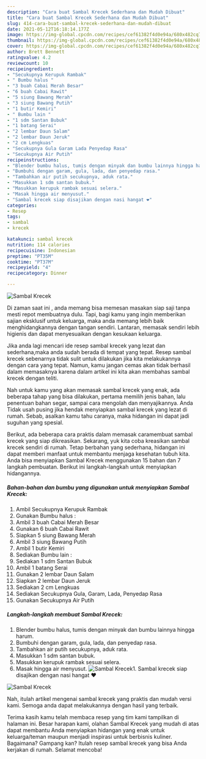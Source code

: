 ```yaml
---
description: "Cara buat Sambal Krecek Sederhana dan Mudah Dibuat"
title: "Cara buat Sambal Krecek Sederhana dan Mudah Dibuat"
slug: 414-cara-buat-sambal-krecek-sederhana-dan-mudah-dibuat
date: 2021-05-12T16:18:14.177Z
image: https://img-global.cpcdn.com/recipes/cef61382f4d0e94a/680x482cq70/sambal-krecek-foto-resep-utama.jpg
thumbnail: https://img-global.cpcdn.com/recipes/cef61382f4d0e94a/680x482cq70/sambal-krecek-foto-resep-utama.jpg
cover: https://img-global.cpcdn.com/recipes/cef61382f4d0e94a/680x482cq70/sambal-krecek-foto-resep-utama.jpg
author: Brett Bennett
ratingvalue: 4.2
reviewcount: 10
recipeingredient:
- "Secukupnya Kerupuk Rambak"
- " Bumbu halus "
- "3 buah Cabai Merah Besar"
- "6 buah Cabai Rawit"
- "5 siung Bawang Merah"
- "3 siung Bawang Putih"
- "1 butir Kemiri"
- " Bumbu lain "
- "1 sdm Santan Bubuk"
- "1 batang Serai"
- "2 lembar Daun Salam"
- "2 lembar Daun Jeruk"
- "2 cm Lengkuas"
- "Secukupnya Gula Garam Lada Penyedap Rasa"
- "Secukupnya Air Putih"
recipeinstructions:
- "Blender bumbu halus, tumis dengan minyak dan bumbu lainnya hingga harum."
- "Bumbuhi dengan garam, gula, lada, dan penyedap rasa."
- "Tambahkan air putih secukupnya, aduk rata."
- "Masukkan 1 sdm santan bubuk."
- "Masukkan kerupuk rambak sesuai selera."
- "Masak hingga air menyusut."
- "Sambal krecek siap disajikan dengan nasi hangat ❤️"
categories:
- Resep
tags:
- sambal
- krecek

katakunci: sambal krecek 
nutrition: 114 calories
recipecuisine: Indonesian
preptime: "PT35M"
cooktime: "PT37M"
recipeyield: "4"
recipecategory: Dinner

---
```



![Sambal Krecek](https://img-global.cpcdn.com/recipes/cef61382f4d0e94a/680x482cq70/sambal-krecek-foto-resep-utama.jpg)

Di zaman  saat ini , anda memang bisa memesan masakan siap saji tanpa mesti repot membuatnya dulu. Tapi, bagi kamu yang ingin memberikan sajian eksklusif untuk keluarga, maka anda memang lebih baik menghidangkannya dengan tangan sendiri. Lantaran, memasak sendiri lebih higienis dan dapat menyesuaikan dengan kesukaan keluarga.

Jika anda lagi mencari ide resep sambal krecek yang lezat dan sederhana,maka anda sudah berada di tempat yang tepat. Resep sambal krecek  sebenarnya tidak sulit untuk dilakukan jika kita melakukannya dengan cara yang tepat. Namun, kamu jangan cemas akan tidak berhasil dalam memasaknya 
karena dalam artikel ini kita akan membahas sambal krecek dengan teliti.  



Nah untuk kamu yang akan memasak sambal krecek yang enak, ada beberapa tahap yang bisa dilakukan, pertama memilih jenis bahan, lalu penentuan bahan segar, sampai cara mengolah dan menyajikannya. Anda Tidak usah pusing jika hendak menyiapkan sambal krecek yang lezat di rumah. Sebab, asalkan kamu  tahu caranya, maka hidangan ini dapat jadi suguhan yang spesial.

Berikut, ada beberapa cara praktis  dalam memasak caramembuat sambal krecek yang siap dikreasikan. Sekarang, yuk kita coba kreasikan sambal krecek sendiri di rumah. Tetap berbahan yang sederhana, hidangan ini dapat memberi manfaat untuk membantu menjaga kesehatan tubuh kita. Anda bisa menyiapkan Sambal Krecek menggunakan 15 bahan dan 7 langkah pembuatan. Berikut ini langkah-langkah untuk menyiapkan hidangannya.

<!--inarticleads1-->

##### Bahan-bahan dan bumbu yang digunakan untuk menyiapkan Sambal Krecek:

1. Ambil Secukupnya Kerupuk Rambak
1. Gunakan  Bumbu halus :
1. Ambil 3 buah Cabai Merah Besar
1. Gunakan 6 buah Cabai Rawit
1. Siapkan 5 siung Bawang Merah
1. Ambil 3 siung Bawang Putih
1. Ambil 1 butir Kemiri
1. Sediakan  Bumbu lain :
1. Sediakan 1 sdm Santan Bubuk
1. Ambil 1 batang Serai
1. Gunakan 2 lembar Daun Salam
1. Siapkan 2 lembar Daun Jeruk
1. Sediakan 2 cm Lengkuas
1. Sediakan Secukupnya Gula, Garam, Lada, Penyedap Rasa
1. Gunakan Secukupnya Air Putih




<!--inarticleads2-->

##### Langkah-langkah membuat Sambal Krecek:

1. Blender bumbu halus, tumis dengan minyak dan bumbu lainnya hingga harum.
1. Bumbuhi dengan garam, gula, lada, dan penyedap rasa.
1. Tambahkan air putih secukupnya, aduk rata.
1. Masukkan 1 sdm santan bubuk.
1. Masukkan kerupuk rambak sesuai selera.
1. Masak hingga air menyusut.
<img src="//assets-global.cpcdn.com/assets/icons/button_play-2c75c40dde080a61004c1f40b05d8f140eaff45d7e9e6481dc71c63d2e7c4909.png" alt="Sambal Krecek">1. Sambal krecek siap disajikan dengan nasi hangat ❤️
<img src="//assets-global.cpcdn.com/assets/icons/button_play-2c75c40dde080a61004c1f40b05d8f140eaff45d7e9e6481dc71c63d2e7c4909.png" alt="Sambal Krecek">



Nah, itulah artikel mengenai  sambal krecek  yang praktis dan mudah versi kami. Semoga anda dapat melakukannya dengan hasil yang terbaik. 

Terima kasih kamu telah membaca resep yang tim kami tampilkan di halaman ini. Besar harapan kami, olahan  Sambal Krecek yang mudah di atas dapat membantu Anda menyiapkan hidangan yang enak untuk keluarga/teman maupun menjadi inspirasi untuk berbisnis kuliner. Bagaimana? Gampang kan? Itulah resep sambal krecek yang bisa Anda kerjakan di rumah. Selamat mencoba!

